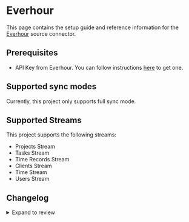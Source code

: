 # Everhour

This page contains the setup guide and reference information for the [Everhour](https://everhour.com/) source connector.

## Prerequisites

- API Key from Everhour. You can follow instructions [here](https://everhour.docs.apiary.io/#) to get one.

## Supported sync modes

Currently, this project only supports full sync mode.

## Supported Streams

This project supports the following streams:

- Projects Stream
- Tasks Stream
- Time Records Stream
- Clients Stream
- Time Stream
- Users Stream

## Changelog

<details>
  <summary>Expand to review</summary>

| Version | Date       | Pull Request                                             | Subject         |
|:--------|:-----------| :------------------------------------------------------- | :-------------- |
| 0.2.8 | 2025-01-18 | [51680](https://github.com/airbytehq/airbyte/pull/51680) | Update dependencies |
| 0.2.7 | 2025-01-11 | [51058](https://github.com/airbytehq/airbyte/pull/51058) | Update dependencies |
| 0.2.6 | 2024-12-28 | [50518](https://github.com/airbytehq/airbyte/pull/50518) | Update dependencies |
| 0.2.5 | 2024-12-21 | [50012](https://github.com/airbytehq/airbyte/pull/50012) | Update dependencies |
| 0.2.4 | 2024-12-14 | [49539](https://github.com/airbytehq/airbyte/pull/49539) | Update dependencies |
| 0.2.3 | 2024-12-12 | [48147](https://github.com/airbytehq/airbyte/pull/48147) | Update dependencies |
| 0.2.2 | 2024-10-28 | [47508](https://github.com/airbytehq/airbyte/pull/47508) | Update dependencies |
| 0.2.1 | 2024-08-16 | [44196](https://github.com/airbytehq/airbyte/pull/44196) | Bump source-declarative-manifest version |
| 0.2.0 | 2024-08-15 | [44151](https://github.com/airbytehq/airbyte/pull/44151) | Refactor connector to manifest-only format |
| 0.1.13 | 2024-08-10 | [43561](https://github.com/airbytehq/airbyte/pull/43561) | Update dependencies |
| 0.1.12 | 2024-08-03 | [43205](https://github.com/airbytehq/airbyte/pull/43205) | Update dependencies |
| 0.1.11 | 2024-07-27 | [42696](https://github.com/airbytehq/airbyte/pull/42696) | Update dependencies |
| 0.1.10 | 2024-07-20 | [42195](https://github.com/airbytehq/airbyte/pull/42195) | Update dependencies |
| 0.1.9 | 2024-07-13 | [41834](https://github.com/airbytehq/airbyte/pull/41834) | Update dependencies |
| 0.1.8 | 2024-07-10 | [41534](https://github.com/airbytehq/airbyte/pull/41534) | Update dependencies |
| 0.1.7 | 2024-07-09 | [41187](https://github.com/airbytehq/airbyte/pull/41187) | Update dependencies |
| 0.1.6 | 2024-07-06 | [40871](https://github.com/airbytehq/airbyte/pull/40871) | Update dependencies |
| 0.1.5 | 2024-06-25 | [40262](https://github.com/airbytehq/airbyte/pull/40262) | Update dependencies |
| 0.1.4 | 2024-06-22 | [40168](https://github.com/airbytehq/airbyte/pull/40168) | Update dependencies |
| 0.1.3 | 2024-06-19 | [38633](https://github.com/airbytehq/airbyte/pull/38633) | Make connector compatible with Builder |
| 0.1.2 | 2024-06-04 | [39079](https://github.com/airbytehq/airbyte/pull/39079) | [autopull] Upgrade base image to v1.2.1 |
| 0.1.1 | 2024-05-20 | [38410](https://github.com/airbytehq/airbyte/pull/38410) | [autopull] base image + poetry + up_to_date |
| 0.1.0 | 2023-02-28 | [23593](https://github.com/airbytehq/airbyte/pull/23593) | Initial Release |

</details>
